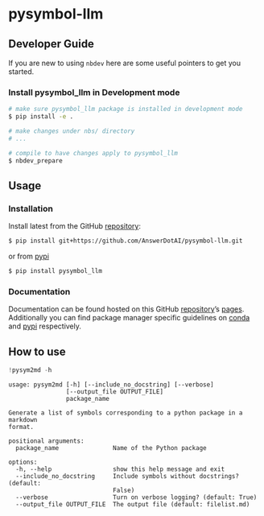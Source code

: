 # pysymbol-llm


<!-- WARNING: THIS FILE WAS AUTOGENERATED! DO NOT EDIT! -->

## Developer Guide

If you are new to using `nbdev` here are some useful pointers to get you
started.

### Install pysymbol_llm in Development mode

``` sh
# make sure pysymbol_llm package is installed in development mode
$ pip install -e .

# make changes under nbs/ directory
# ...

# compile to have changes apply to pysymbol_llm
$ nbdev_prepare
```

## Usage

### Installation

Install latest from the GitHub
[repository](https://github.com/AnswerDotAI/pysymbol-llm):

``` sh
$ pip install git+https://github.com/AnswerDotAI/pysymbol-llm.git
```

or from [pypi](https://pypi.org/project/pysymbol-llm/)

``` sh
$ pip install pysymbol_llm
```

### Documentation

Documentation can be found hosted on this GitHub
[repository](https://github.com/AnswerDotAI/pysymbol-llm)’s
[pages](https://AnswerDotAI.github.io/pysymbol-llm/). Additionally you
can find package manager specific guidelines on
[conda](https://anaconda.org/AnswerDotAI/pysymbol-llm) and
[pypi](https://pypi.org/project/pysymbol-llm/) respectively.

## How to use

``` python
!pysym2md -h
```

    usage: pysym2md [-h] [--include_no_docstring] [--verbose]
                    [--output_file OUTPUT_FILE]
                    package_name

    Generate a list of symbols corresponding to a python package in a markdown
    format.

    positional arguments:
      package_name               Name of the Python package

    options:
      -h, --help                 show this help message and exit
      --include_no_docstring     Include symbols without docstrings? (default:
                                 False)
      --verbose                  Turn on verbose logging? (default: True)
      --output_file OUTPUT_FILE  The output file (default: filelist.md)
